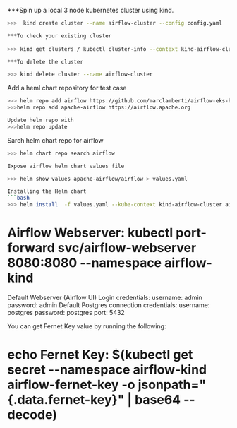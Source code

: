 ***Spin up a local 3 node kubernetes cluster using kind.

```bash
>>>  kind create cluster --name airflow-cluster --config config.yaml

***To check your existing cluster
  
>>> kind get clusters / kubectl cluster-info --context kind-airflow-cluster

***To delete the cluster

>>> kind delete cluster --name airflow-cluster
```
Add a heml chart repository for test case
```bash
>>> helm repo add airflow https://github.com/marclamberti/airflow-eks-helm-chart
>>>helm repo add apache-airflow https://airflow.apache.org

Update helm repo with
>>>helm repo update
```
Sarch helm chart repo for airflow
```bash
>>> helm chart repo search airflow

Expose airflow helm chart values file

>>> helm show values apache-airflow/airflow > values.yaml

Installing the Helm chart
```bash
>>> helm install  -f values.yaml --kube-context kind-airflow-cluster airflow apache-airflow/airflow
```

# Airflow Webserver:     kubectl port-forward svc/airflow-webserver 8080:8080 --namespace airflow-kind
Default Webserver (Airflow UI) Login credentials:
    username: admin
    password: admin
Default Postgres connection credentials:
    username: postgres
    password: postgres
    port: 5432

You can get Fernet Key value by running the following:
# echo Fernet Key: $(kubectl get secret --namespace airflow-kind airflow-fernet-key -o jsonpath="{.data.fernet-key}" | base64 --decode)